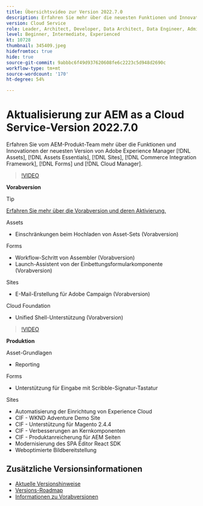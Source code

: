 ```yaml
---
title: Übersichtsvideo zur Version 2022.7.0
description: Erfahren Sie mehr über die neuesten Funktionen und Innovationen in der Adobe Experience Manager-Version 2022/7/2020. [!DNL Assets Essentials], [!DNL Sites], [!DNL Screens], [!DNL Forms] und [!DNL Cloud Foundation].
version: Cloud Service
role: Leader, Architect, Developer, Data Architect, Data Engineer, Admin, User
level: Beginner, Intermediate, Experienced
kt: 10728
thumbnail: 345409.jpeg
hidefromtoc: true
hide: true
source-git-commit: 9abbbc6f49d937620608fe6c2223c5d948d2690c
workflow-type: tm+mt
source-wordcount: '170'
ht-degree: 54%

---
```


# Aktualisierung zur AEM as a Cloud Service-Version 2022.7.0

Erfahren Sie vom AEM-Produkt-Team mehr über die Funktionen und Innovationen der neuesten Version von Adobe Experience Manager [!DNL Assets], [!DNL Assets Essentials], [!DNL Sites], [!DNL Commerce Integration Framework], [!DNL Forms] und [!DNL Cloud Manager].

>[!VIDEO](https://video.tv.adobe.com/v/345409/?quality=12&learn=on)

**Vorabversion**

>[!TIP]
>
>[Erfahren Sie mehr über die Vorabversion und deren Aktivierung.](https://experienceleague.adobe.com/docs/experience-manager-cloud-service/content/release-notes/prerelease.html?lang=de)

Assets

* Einschränkungen beim Hochladen von Asset-Sets (Vorabversion)

Forms

* Workflow-Schritt von Assembler (Vorabversion)
* Launch-Assistent von der Einbettungsformularkomponente (Vorabversion)

Sites

* E-Mail-Erstellung für Adobe Campaign (Vorabversion)

Cloud Foundation

* Unified Shell-Unterstützung (Vorabversion)

>[!VIDEO](https://video.tv.adobe.com/v/345409/?quality=12&learn=on)

**Produktion**

Asset-Grundlagen

* Reporting

Forms

* Unterstützung für Eingabe mit Scribble-Signatur-Tastatur

Sites

* Automatisierung der Einrichtung von Experience Cloud
* CIF - WKND Adventure Demo Site
* CIF - Unterstützung für Magento 2.4.4
* CIF - Verbesserungen an Kernkomponenten
* CIF - Produktanreicherung für AEM Seiten
* Modernisierung des SPA Editor React SDK
* Weboptimierte Bildbereitstellung

<!--- Have questions about the release?  Discuss the release in [Experience League Communities](https://adobe.ly/3NDPR8Y). --->

## Zusätzliche Versionsinformationen

* [Aktuelle Versionshinweise](https://experienceleague.adobe.com/docs/experience-manager-cloud-service/content/release-notes/home.html?lang=de)
* [Versions-Roadmap](https://experienceleague.adobe.com/docs/experience-manager-release-information/aem-release-updates/update-releases-roadmap.html?lang=de)
* [Informationen zu Vorabversionen](https://experienceleague.adobe.com/docs/experience-manager-cloud-service/content/release-notes/prerelease.html)
